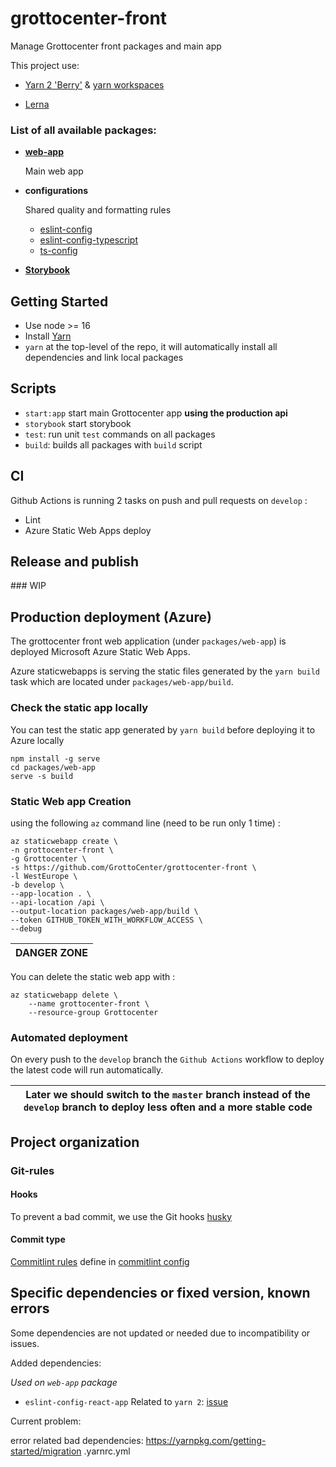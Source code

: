 # grottocenter-front

Manage Grottocenter front packages and main app

This project use:
- [Yarn 2 'Berry'](https://github.com/yarnpkg/berry) & [yarn workspaces](https://classic.yarnpkg.com/en/docs/workspaces/)
  
- [Lerna](https://github.com/lerna/lerna)



### List of all available packages:
- [**web-app**](/packages/web-app/README.md)

  Main web app
    
- **configurations**
  
  Shared quality and formatting rules
  
  - [eslint-config](/packages/eslint-config/README.md)
  - [eslint-config-typescript](/external/eslint-config/README.md)
  - [ts-config](/external/ts-config/README.md)
    
- [**Storybook**](/packages/storybook/README.md)

## Getting Started

- Use node >= 16
- Install [Yarn](https://yarnpkg.com/getting-started/install)
- `yarn` at the top-level of the repo, it will automatically install all dependencies and link local packages

## Scripts
- `start:app` start main Grottocenter app **using the production api**
- `storybook` start storybook
- `test`: run unit `test` commands on all packages
- `build`: builds all packages with `build` script

## CI

Github Actions is running 2 tasks on push and pull requests on `develop` :
 - Lint
 - Azure Static Web Apps deploy

## Release and publish

### WIP

## Production deployment (Azure)

The grottocenter front web application (under `packages/web-app`) is deployed Microsoft Azure Static Web Apps.

Azure staticwebapps is serving the static files generated by the `yarn build` task which are located under `packages/web-app/build`.

### Check the static app locally
You can test the static app generated by `yarn build` before deploying it to Azure locally
```
npm install -g serve
cd packages/web-app
serve -s build
```
### Static Web app Creation
using the following `az` command line (need to be run only 1 time) :
```
az staticwebapp create \
-n grottocenter-front \
-g Grottocenter \
-s https://github.com/GrottoCenter/grottocenter-front \
-l WestEurope \
-b develop \
--app-location . \
--api-location /api \
--output-location packages/web-app/build \
--token GITHUB_TOKEN_WITH_WORKFLOW_ACCESS \
--debug
```
| DANGER ZONE |
| --- |
You can delete the static web app with :
```
az staticwebapp delete \
    --name grottocenter-front \
    --resource-group Grottocenter
```
### Automated deployment
On every push to the `develop` branch the `Github Actions` workflow to deploy the latest code will run automatically.

| Later we should switch to the `master` branch instead of the `develop` branch to deploy less often and a more stable code |
| --- |

## Project organization

### Git-rules

#### Hooks

To prevent a bad commit, we use the Git hooks [husky](https://github.com/typicode/husky)

#### Commit type

[Commitlint rules](https://www.conventionalcommits.org/en/v1.0.0/) define in [commitlint config](commitlint.config.js)


## Specific dependencies or fixed version, known errors
Some dependencies are not updated or needed due to incompatibility or issues.

Added dependencies:
  
  *Used on `web-app` package*
- `eslint-config-react-app`
  Related to `yarn 2`: [issue](https://github.com/facebook/create-react-app/issues/10463)
  

Current problem:

error related bad dependencies:
https://yarnpkg.com/getting-started/migration
.yarnrc.yml
